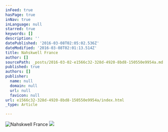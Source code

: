 ```yaml
---
inFeed: true
hasPage: true
inNav: true
inLanguage: null
starred: true
keywords: []
description: ''
datePublished: '2016-03-08T02:05:02.536Z'
dateModified: '2016-03-08T02:01:13.514Z'
title: Nahskwell France
author: []
sourcePath: _posts/2016-03-02-e1566c32-328d-4920-8bd8-150550e9954a.md
published: true
authors: []
publisher:
  name: null
  domain: null
  url: null
  favicon: null
url: e1566c32-328d-4920-8bd8-150550e9954a/index.html
_type: Article

---
```

![Nahskwell France](https://s3-us-west-2.amazonaws.com/the-grid-img/p/01ceba15c8b2b1b5731dbdd54ddb3590262ac2f9.jpg)
![](https://s3-us-west-2.amazonaws.com/the-grid-img/p/7a245315c2d69c018581b95c8471e0970c7822d1.jpg)